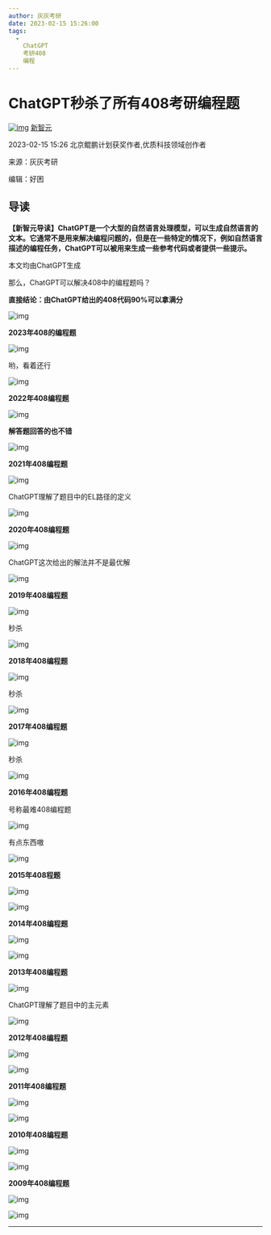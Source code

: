 ```yaml
---
author: 灰灰考研
date: 2023-02-15 15:26:00
tags:
  -
    ChatGPT
    考研408
    编程
---
```


# ChatGPT秒杀了所有408考研编程题



[![img](https://gips0.baidu.com/it/u=3916248964,3605493205&fm=3012&app=3012&autime=1675239598&size=b200,200)](https://author.baidu.com/home?from=bjh_article&app_id=1536771608122703) [新智元](https://author.baidu.com/home?from=bjh_article&app_id=1536771608122703)

2023-02-15 15:26 北京鲲鹏计划获奖作者,优质科技领域创作者

来源：灰灰考研

编辑：好困

## 导读

**【新智元导读】ChatGPT是一个大型的自然语言处理模型，可以生成自然语言的文本。它通常不是用来解决编程问题的，但是在一些特定的情况下，例如自然语言描述的编程任务，ChatGPT可以被用来生成一些参考代码或者提供一些提示。**

本文均由ChatGPT生成

那么，ChatGPT可以解决408中的编程题吗？

**直接结论：由ChatGPT给出的408代码90%可以拿满分**



![img](ChatGPT秒杀了所有408考研编程题.assets/c995d143ad4bd113b558c6ae70491d0449fb0582.jpeg@f_auto)

**2023年408的编程题**

![img](ChatGPT秒杀了所有408考研编程题.assets/562c11dfa9ec8a138f9e3611c6e52884a2ecc0a9.png@f_auto)

哟，看着还行

![img](ChatGPT秒杀了所有408考研编程题.assets/8718367adab44aede6e2ef6999fa3e0aa38bfb85.png@f_auto)

**2022年408编程题**

![img](ChatGPT秒杀了所有408考研编程题.assets/2934349b033b5bb5bcb7e27107356c32b400bccb.png@f_auto)

**解答题回答的也不错**

![img](ChatGPT秒杀了所有408考研编程题.assets/810a19d8bc3eb135076316548bf811d8ff1f44ae.png@f_auto)

**2021年408编程题**

![img](ChatGPT秒杀了所有408考研编程题.assets/9213b07eca8065386c8bb007b93b184fac3482b6.png@f_auto)

ChatGPT理解了题目中的EL路径的定义

![img](ChatGPT秒杀了所有408考研编程题.assets/f703738da97739126ac0f896d6ff3f13347ae251.png@f_auto)

**2020年408编程题**

![img](ChatGPT秒杀了所有408考研编程题.assets/03087bf40ad162d926d63b9e3d3910e78b13cd6e.png@f_auto)

ChatGPT这次给出的解法并不是最优解

![img](ChatGPT秒杀了所有408考研编程题.assets/a8ec8a13632762d092994eb08f0ab1f1503dc608.png@f_auto)

**2019年408编程题**

![img](ChatGPT秒杀了所有408考研编程题.assets/a8773912b31bb051d87b8588189c63bf4bede020.png@f_auto)

秒杀

![img](ChatGPT秒杀了所有408考研编程题.assets/dbb44aed2e738bd40fb5f5ac8b6d3edd257ff98d.png@f_auto)

**2018年408编程题**

![img](ChatGPT秒杀了所有408考研编程题.assets/f603918fa0ec08fa9e8e5c957708846654fbda6c.png@f_auto)

秒杀

![img](ChatGPT秒杀了所有408考研编程题.assets/359b033b5bb5c9eaa17b8af3fbdf0f0b3bf3b30c.jpeg@f_auto)

**2017年408编程题**

![img](ChatGPT秒杀了所有408考研编程题.assets/e1fe9925bc315c6060cc1471c95772184b5477c0.png@f_auto)

秒杀

![img](ChatGPT秒杀了所有408考研编程题.assets/7e3e6709c93d70cf467dc085d23a680bb8a12ba0.jpeg@f_auto)

**2016年408编程题**

号称最难408编程题

![img](ChatGPT秒杀了所有408考研编程题.assets/43a7d933c895d143ac0ad4825f163b095baf0707.png@f_auto)

有点东西嗷

![img](ChatGPT秒杀了所有408考研编程题.assets/8718367adab44aed3ecb9c159cfa3e0aa38bfbaf.png@f_auto)

**2015年408程题**

![img](ChatGPT秒杀了所有408考研编程题.assets/7dd98d1001e9390187094949570aedec37d196b4.png@f_auto)

![img](ChatGPT秒杀了所有408考研编程题.assets/279759ee3d6d55fb859756c85dc4f64122a4ddf8.png@f_auto)

**2014年408编程题**

![img](ChatGPT秒杀了所有408考研编程题.assets/d1160924ab18972b71bc6484d72bc2829c510aef.png@f_auto)

![img](ChatGPT秒杀了所有408考研编程题.assets/024f78f0f736afc38a2b15639eff52cfb6451286.png@f_auto)

**2013年408编程题**

![img](ChatGPT秒杀了所有408考研编程题.assets/7a899e510fb30f240e2e6d8ae6736848af4b03f0.png@f_auto)

ChatGPT理解了题目中的主元素

![img](ChatGPT秒杀了所有408考研编程题.assets/562c11dfa9ec8a1397735b33b3e52884a2ecc0ee.jpeg@f_auto)

**2012年408编程题**

![img](ChatGPT秒杀了所有408考研编程题.assets/5243fbf2b21193137b797b0f55deb5dc90238d4d.jpeg@f_auto)

![img](ChatGPT秒杀了所有408考研编程题.assets/0df3d7ca7bcb0a46f88bea2947854f2f6a60af62.jpeg@f_auto)

**2011年408编程题**

![img](ChatGPT秒杀了所有408考研编程题.assets/eac4b74543a982261bf02136b964000a4b90ebe4.jpeg@f_auto)

![img](ChatGPT秒杀了所有408考研编程题.assets/a044ad345982b2b73352ab8e1d4b72e474099b99.jpeg@f_auto)

**2010年408编程题**

![img](ChatGPT秒杀了所有408考研编程题.assets/902397dda144ad34facd5481fb44b5ff30ad85bc.jpeg@f_auto)

![img](ChatGPT秒杀了所有408考研编程题.assets/63d9f2d3572c11dfa3d8bf6253c1dbdbf603c253.jpeg@f_auto)

**2009年408编程题**

![img](ChatGPT秒杀了所有408考研编程题.assets/a1ec08fa513d2697dd62f6b97f1d0bf04116d897.jpeg@f_auto)

![img](ChatGPT秒杀了所有408考研编程题.assets/aa64034f78f0f736a01e84ae38b30a12e9c413aa.jpeg@f_auto)

---

